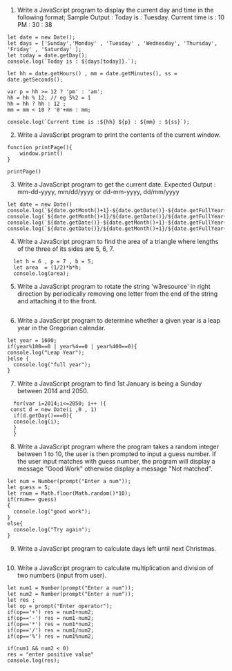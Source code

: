 01. Write a JavaScript program to display the current day and time in the following format;
Sample Output : Today is : Tuesday.
Current time is : 10 PM : 30 : 38
```
let date = new Date();
let days = ['Sunday','Monday' , 'Tuesday' , 'Wednesday', 'Thursday', 'Friday' , 'Saturday' ];
let today = date.getDay();
console.log(`Today is : ${days[today]}.`);

let hh = date.getHours() , mm = date.getMinutes(), ss = date.getSeconds();

var p = hh >= 12 ? 'pm' : 'am';
hh = hh % 12; // eg 5%2 = 1
hh = hh ? hh : 12 ;
mm = mm < 10 ? '0'+mm : mm;

console.log(`Current time is :${hh} ${p} : ${mm} : ${ss}`);
```
02.  Write a JavaScript program to print the contents of the current window.
```
function printPage(){
    window.print()
}

printPage()
```

03.  Write a JavaScript program to get the current date. 
Expected Output :
mm-dd-yyyy, mm/dd/yyyy or dd-mm-yyyy, dd/mm/yyyy

```
let date = new Date()
console.log(`${date.getMonth()+1}-${date.getDate()}-${date.getFullYear()}`);
console.log(`${date.getMonth()+1}/${date.getDate()}/${date.getFullYear()}`);
console.log(`${date.getDate()}-${date.getMonth()+1}-${date.getFullYear()}`);
console.log(`${date.getDate()}/${date.getMonth()+1}/${date.getFullYear()}`);
  ```

  4. Write a JavaScript program to find the area of a triangle where lengths of the three of its sides are 5, 6, 7.
  ```
    let h = 6 , p = 7 , b = 5;
    let area  = (1/2)*b*h;
    console.log(area);
  ```
  5. Write a JavaScript program to rotate the string 'w3resource' in right direction by periodically removing one letter from the end of the string and attaching it to the front.
  ```

  ```
  6. Write a JavaScript program to determine whether a given year is a leap year in the Gregorian calendar.
  ```
  let year = 1600;
if(year%100==0 | year%4==0 | year%400==0){
console.log("Leap Year");
}else {
    console.log("full year");
}
  ```
  7. Write a JavaScript program to find 1st January is being a Sunday between 2014 and 2050.
  ```
    for(var i=2014;i<=2050; i++ ){
   const d = new Date(i ,0 , 1)
    if(d.getDay()===0){
    console.log(i);
    }
    }

  ```
  8. Write a JavaScript program where the program takes a random integer between 1 to 10, the user is then prompted to input a guess number. If the user input matches with guess number, the program will display a message "Good Work" otherwise display a message "Not matched".  
  ```
  let num = Number(prompt("Enter a num"));
let guess = 5;
let rnum = Math.floor(Math.random()*10);
if(rnum== guess)
{
    console.log("good work");
}
else{
    console.log("Try again");
}
  
  ```
  9. Write a JavaScript program to calculate days left until next Christmas. 
  ```
  
  ```
  10. Write a JavaScript program to calculate multiplication and division of two numbers (input from user).
  ```
  let num1 = Number(prompt("Enter a num"));
let num2 = Number(prompt("Enter a num"));
let res ;
let op = prompt("Enter operator");
if(op=='+') res = num1+num2;
if(op=='-') res = num1-num2;
if(op=='*') res = num1*num2;
if(op=='/') res = num1/num2;
if(op=='%') res = num1%num2;

if(num1 && num2 < 0) 
res = "enter positive value"
console.log(res);

  ```